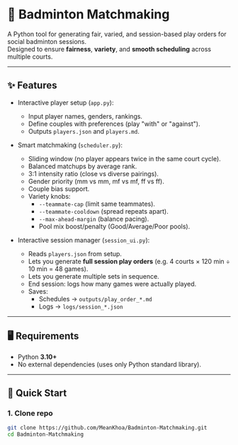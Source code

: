 # 🏸 Badminton Matchmaking

A Python tool for generating fair, varied, and session-based play orders for social badminton sessions.  
Designed to ensure **fairness**, **variety**, and **smooth scheduling** across multiple courts.

---

## ✨ Features
- Interactive player setup (`app.py`):
  - Input player names, genders, rankings.
  - Define couples with preferences (play "with" or "against").
  - Outputs `players.json` and `players.md`.

- Smart matchmaking (`scheduler.py`):
  - Sliding window (no player appears twice in the same court cycle).
  - Balanced matchups by average rank.
  - 3:1 intensity ratio (close vs diverse pairings).
  - Gender priority (mm vs mm, mf vs mf, ff vs ff).
  - Couple bias support.
  - Variety knobs:
    - `--teammate-cap` (limit same teammates).
    - `--teammate-cooldown` (spread repeats apart).
    - `--max-ahead-margin` (balance pacing).
    - Pool mix boost/penalty (Good/Average/Poor pools).

- Interactive session manager (`session_ui.py`):
  - Reads `players.json` from setup.
  - Lets you generate **full session play orders** (e.g. 4 courts × 120 min ÷ 10 min = 48 games).
  - Lets you generate multiple sets in sequence.
  - End session: logs how many games were actually played.
  - Saves:
    - Schedules → `outputs/play_order_*.md`
    - Logs → `logs/session_*.json`

---

## 🖥 Requirements
- Python **3.10+**
- No external dependencies (uses only Python standard library).

---

## 🚀 Quick Start

### 1. Clone repo
```bash
git clone https://github.com/MeanKhoa/Badminton-Matchmaking.git
cd Badminton-Matchmaking
